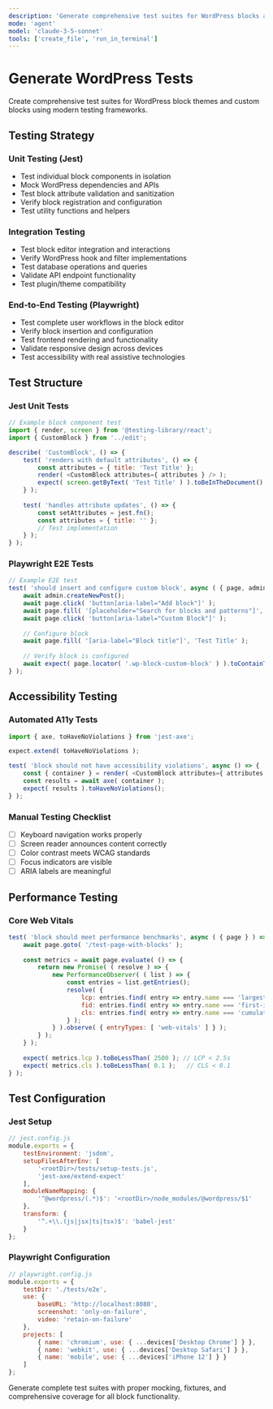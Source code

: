 ```yaml
---
description: 'Generate comprehensive test suites for WordPress blocks and themes using Jest and Playwright'
mode: 'agent'
model: 'claude-3-5-sonnet'
tools: ['create_file', 'run_in_terminal']
---
```


# Generate WordPress Tests

Create comprehensive test suites for WordPress block themes and custom blocks using modern testing frameworks.

## Testing Strategy

### Unit Testing (Jest)

- Test individual block components in isolation
- Mock WordPress dependencies and APIs
- Test block attribute validation and sanitization
- Verify block registration and configuration
- Test utility functions and helpers

### Integration Testing

- Test block editor integration and interactions
- Verify WordPress hook and filter implementations
- Test database operations and queries
- Validate API endpoint functionality
- Test plugin/theme compatibility

### End-to-End Testing (Playwright)

- Test complete user workflows in the block editor
- Verify block insertion and configuration
- Test frontend rendering and functionality
- Validate responsive design across devices
- Test accessibility with real assistive technologies

## Test Structure

### Jest Unit Tests

```javascript
// Example block component test
import { render, screen } from '@testing-library/react';
import { CustomBlock } from '../edit';

describe( 'CustomBlock', () => {
    test( 'renders with default attributes', () => {
        const attributes = { title: 'Test Title' };
        render( <CustomBlock attributes={ attributes } /> );
        expect( screen.getByText( 'Test Title' ) ).toBeInTheDocument();
    } );
    
    test( 'handles attribute updates', () => {
        const setAttributes = jest.fn();
        const attributes = { title: '' };
        // Test implementation
    } );
} );
```

### Playwright E2E Tests

```javascript
// Example E2E test
test( 'should insert and configure custom block', async ( { page, admin } ) => {
    await admin.createNewPost();
    await page.click( 'button[aria-label="Add block"]' );
    await page.fill( '[placeholder="Search for blocks and patterns"]', 'Custom Block' );
    await page.click( 'button[aria-label="Custom Block"]' );
    
    // Configure block
    await page.fill( '[aria-label="Block title"]', 'Test Title' );
    
    // Verify block is configured
    await expect( page.locator( '.wp-block-custom-block' ) ).toContainText( 'Test Title' );
} );
```

## Accessibility Testing

### Automated A11y Tests

```javascript
import { axe, toHaveNoViolations } from 'jest-axe';

expect.extend( toHaveNoViolations );

test( 'block should not have accessibility violations', async () => {
    const { container } = render( <CustomBlock attributes={ attributes } /> );
    const results = await axe( container );
    expect( results ).toHaveNoViolations();
} );
```

### Manual Testing Checklist

- [ ] Keyboard navigation works properly
- [ ] Screen reader announces content correctly
- [ ] Color contrast meets WCAG standards
- [ ] Focus indicators are visible
- [ ] ARIA labels are meaningful

## Performance Testing

### Core Web Vitals

```javascript
test( 'block should meet performance benchmarks', async ( { page } ) => {
    await page.goto( '/test-page-with-blocks' );
    
    const metrics = await page.evaluate( () => {
        return new Promise( ( resolve ) => {
            new PerformanceObserver( ( list ) => {
                const entries = list.getEntries();
                resolve( {
                    lcp: entries.find( entry => entry.name === 'largest-contentful-paint' )?.value,
                    fid: entries.find( entry => entry.name === 'first-input-delay' )?.value,
                    cls: entries.find( entry => entry.name === 'cumulative-layout-shift' )?.value
                } );
            } ).observe( { entryTypes: [ 'web-vitals' ] } );
        } );
    } );
    
    expect( metrics.lcp ).toBeLessThan( 2500 ); // LCP < 2.5s
    expect( metrics.cls ).toBeLessThan( 0.1 );   // CLS < 0.1
} );
```

## Test Configuration

### Jest Setup

```javascript
// jest.config.js
module.exports = {
    testEnvironment: 'jsdom',
    setupFilesAfterEnv: [
        '<rootDir>/tests/setup-tests.js',
        'jest-axe/extend-expect'
    ],
    moduleNameMapping: {
        '^@wordpress/(.*)$': '<rootDir>/node_modules/@wordpress/$1'
    },
    transform: {
        '^.+\\.(js|jsx|ts|tsx)$': 'babel-jest'
    }
};
```

### Playwright Configuration

```javascript
// playwright.config.js
module.exports = {
    testDir: './tests/e2e',
    use: {
        baseURL: 'http://localhost:8080',
        screenshot: 'only-on-failure',
        video: 'retain-on-failure'
    },
    projects: [
        { name: 'chromium', use: { ...devices['Desktop Chrome'] } },
        { name: 'webkit', use: { ...devices['Desktop Safari'] } },
        { name: 'mobile', use: { ...devices['iPhone 12'] } }
    ]
};
```

Generate complete test suites with proper mocking, fixtures, and comprehensive coverage for all block functionality.
